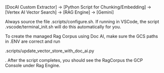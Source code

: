 \[DocAI Custom Extractor\] -> \[Python Script for Chunking/Embedding\] -> \[Vertex AI Vector Search\] -> \[RAG Engine\] -> \[Gemini\]

Always source the file .scripts/configure.sh. If running in VSCode, the script .vscode/terminal\_init.sh will do this automatically for you.

To create the managed Rag Corpus using Doc AI, make sure the GCS paths in .ENV are correct and run

.scripts/update\_vector\_store\_with\_doc\_ai.py

. After the script completes, you should see the RagCorpus the GCP Console under Rag Engine.